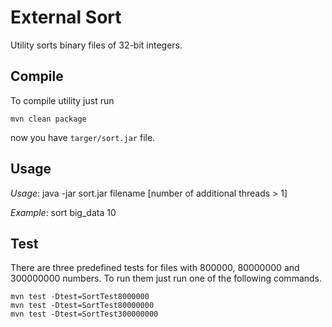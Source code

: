 # External Sort

Utility sorts binary files of 32-bit integers.

## Compile

To compile utility just run
```
mvn clean package
```
now you have `targer/sort.jar` file.

## Usage
*Usage*: java -jar sort.jar filename [number of additional threads > 1]

*Example*: sort big_data 10

## Test
There are three predefined tests for files with 800000, 80000000 and 300000000 numbers.
To run them just run one of the following commands.

```
mvn test -Dtest=SortTest8000000
mvn test -Dtest=SortTest80000000
mvn test -Dtest=SortTest300000000
```

